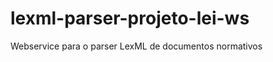 lexml-parser-projeto-lei-ws
===========================

Webservice para o parser LexML de documentos normativos
